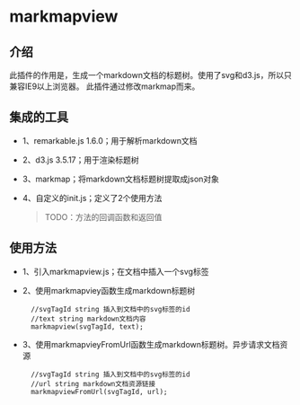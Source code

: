 # markmapview
## 介绍

此插件的作用是，生成一个markdown文档的标题树。使用了svg和d3.js，所以只兼容IE9以上浏览器。
此插件通过修改markmap而来。

## 集成的工具

- 1、remarkable.js 1.6.0；用于解析markdown文档
- 2、d3.js 3.5.17；用于渲染标题树
- 3、markmap；将markdown文档标题树提取成json对象
- 4、自定义的init.js；定义了2个使用方法

	> TODO：方法的回调函数和返回值

## 使用方法

- 1、引入markmapview.js；在文档中插入一个svg标签
- 2、使用markmapviey函数生成markdown标题树

		//svgTagId string 插入到文档中的svg标签的id
		//text string markdown文档内容
		markmapview(svgTagId, text);

- 3、使用markmapvieyFromUrl函数生成markdown标题树。异步请求文档资源

		//svgTagId string 插入到文档中的svg标签的id
		//url string markdown文档资源链接
		markmapviewFromUrl(svgTagId, url);

